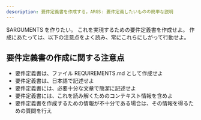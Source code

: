 ```yaml
---
description: 要件定義書を作成する。ARGS: 要件定義したいものの簡単な説明
---
```


$ARGUMENTS を作りたい。
これを実現するための要件定義書を作成せよ。
作成にあたっては、以下の注意点をよく読み、常にこれらにしがって行動せよ。

## 要件定義書の作成に関する注意点

- 要件定義書は、ファイル REQUIREMENTS.md として作成せよ
- 要件定義書は、日本語で記述せよ
- 要件定義書には、必要十分な文章で簡潔に記述せよ
- 要件定義書には、これを読み解くためのコンテキスト情報を含めよ
- 要件定義書を作成するための情報が不十分である場合は、その情報を得るための質問を行え

